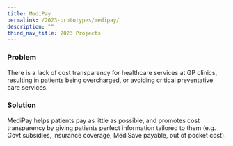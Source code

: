 ```yaml
---
title: MediPay
permalink: /2023-prototypes/medipay/
description: ""
third_nav_title: 2023 Projects
---
```


### Problem
There is a lack of cost transparency for healthcare services at GP clinics, resulting in patients being overcharged, or avoiding critical preventative care services.

### Solution
MediPay helps patients pay as little as possible, and promotes cost transparency by giving patients perfect information tailored to them (e.g. Govt subsidies, insurance coverage, MediSave payable, out of pocket cost).